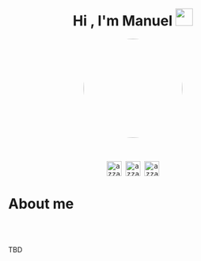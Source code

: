 <h1 align="center">Hi , I'm Manuel <img src="https://media.giphy.com/media/hvRJCLFzcasrR4ia7z/giphy.gif" width="35"></h1>

  <div align="center" style="position:relative; border-radius: 50%; width: 200px; height: 200px; overflow: hidden; margin: 0 auto;">
    <img style="display: inline; margin: 0 auto; height: 200px; width: 200px;" src="https://avatars.githubusercontent.com/u/1272750?v=4" />
  </div>
<br>

<p align="center"> 
	<div>
  <samp>
    <p align="center">
      <br/>
      <a href="https://www.linkedin.com/in/manmorjim/" target="blank"><img align="center"
         src="https://img.shields.io/badge/linkedin-%231DA1F2.svg?style=for-the-badge&logo=linkedin&logoColor=white"
         alt="azzar" height="30"/></a>
      <a href="mailto:manmorjim@gmail.com" target="blank"><img align="center"
         src="https://img.shields.io/badge/gmail-EA4335.svg?style=for-the-badge&logo=gmail&logoColor=white"
         alt="azzar" height="30"/></a>
      <a href="https://twitter.com/manmorjim" target="blank"><img align="center"
         src="https://img.shields.io/badge/twitter-1DA1F2.svg?style=for-the-badge&logo=twitter&logoColor=white"
         alt="azzar" height="30"/></a>
    </p>
  </samp>
</div>

</p>


# About me


<br><br>

TBD
<br>
